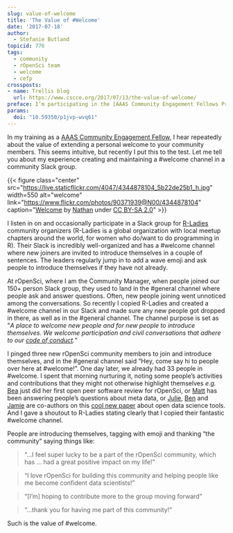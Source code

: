 ```yaml
---
slug: value-of-welcome
title: 'The Value of #Welcome'
date: '2017-07-18'
author:
  - Stefanie Butland
topicid: 776
tags:
  - community
  - rOpenSci team
  - welcome
  - cefp
crossposts:
- name: Trellis blog
  url: https://www.cscce.org/2017/07/13/the-value-of-welcome/
preface: I’m participating in the [AAAS Community Engagement Fellows Program (CEFP)](https://www.cscce.org/cefp/), funded by the Alfred P. Sloan Foundation. The inaugural [cohort of Fellows](https://www.cscce.org/2016/12/05/introducing-the-2017-community-engagement-fellows/) is made up of 17 community managers working in a wide range of scientific communities. This is cross-posted from the [Trellis blog](https://www.cscce.org/2017/07/13/the-value-of-welcome/) as part of a [series of reflections](https://www.cscce.org/tag/fellows-blog-series) that the CEFP Fellows are sharing.
params:
  doi: "10.59350/p1jvp-wvq61"
---
```


In my training as a [AAAS Community Engagement Fellow](https://www.cscce.org/2016/12/05/introducing-the-2017-community-engagement-fellows/), I hear repeatedly about the value of extending a personal welcome to your community members. This seems intuitive, but recently I put this to the test. Let me tell you about my experience creating and maintaining a #welcome channel in a community Slack group.

{{< figure class="center" src="https://live.staticflickr.com/4047/4344878104_5b22de25b1_h.jpg" width=550 alt="welcome" link="https://www.flickr.com/photos/90371939@N00/4344878104" caption="[Welcome](https://www.flickr.com/photos/90371939@N00/4344878104) by [Nathan](https://www.flickr.com/photos/90371939@N00/) under [CC BY-SA 2.0](https://creativecommons.org/licenses/by-sa/2.0/)" >}}

I listen in on and occasionally participate in a Slack group for [R-Ladies](https://rladies.org/) community organizers (R-Ladies is a global organization with local meetup chapters around the world, for women who do/want to do programming in R). Their Slack is incredibly well-organized and has a #welcome channel where new joiners are invited to introduce themselves in a couple of sentences. The leaders regularly jump in to add a wave emoji and ask people to introduce themselves if they have not already.

At rOpenSci, where I am the Community Manager, when people joined our 150+ person Slack group, they used to land in the #general channel where people ask and answer questions. Often, new people joining went unnoticed among the conversations. So recently I copied R-Ladies and created a #welcome channel in our Slack and made sure any new people got dropped in there, as well as in the #general channel. The channel purpose is set as "*A place to welcome new people and for new people to introduce themselves. We welcome participation and civil conversations that adhere to our [code of conduct](/code-of-conduct/).*"

I pinged three new rOpenSci community members to join and introduce themselves, and in the #general channel said “Hey, come say hi to people over here at #welcome!”. One day later, we already had 33 people in #welcome. I spent that morning nurturing it, noting some people’s activities and contributions that they might not otherwise highlight themselves *e.g.* [Bea](https://twitter.com/Chucheria) just did her first open peer software review for rOpenSci, or [Matt](https://twitter.com/metamattj) has been answering people’s questions about meta data, or [Julie](https://twitter.com/juliesquid), [Ben](https://twitter.com/ben_d_best) and [Jamie](https://twitter.com/jafflerbach) are co-authors on this [cool new paper](https://doi.org/10.1038/s41559-017-0160) about open data science tools. And I gave a shoutout to R-Ladies stating clearly that I copied their fantastic #welcome channel.

People are introducing themselves, tagging with emoji and thanking “the community” saying things like:

>“…I feel super lucky to be a part of the rOpenSci community, which has … had a great positive impact on my life!”

>“I love rOpenSci for building this community and helping people like me become confident data scientists!”

>“[I’m] hoping to contribute more to the group moving forward”

>“…thank you for having me part of this community!”


Such is the value of #welcome.
